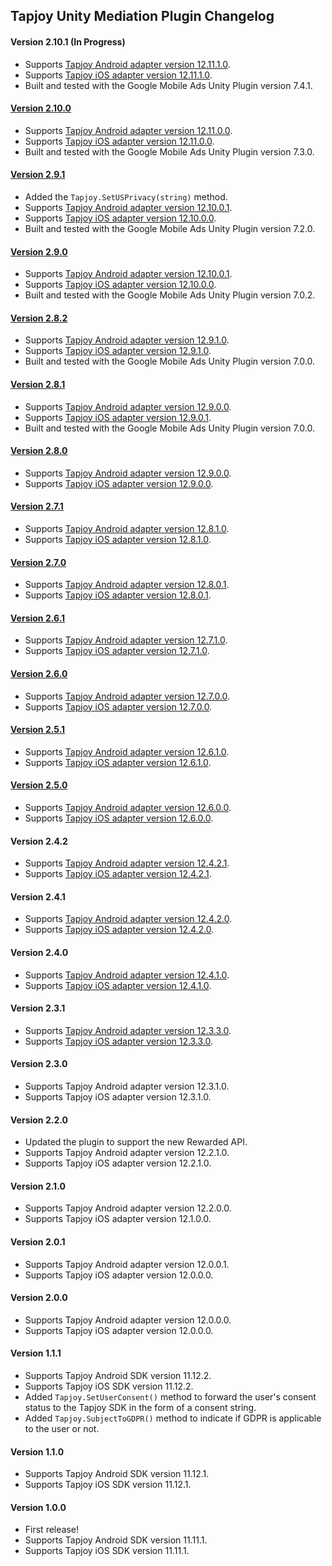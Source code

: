 ## Tapjoy Unity Mediation Plugin Changelog

#### Version 2.10.1 (In Progress)
- Supports [Tapjoy Android adapter version 12.11.1.0](https://github.com/googleads/googleads-mobile-android-mediation/blob/main/ThirdPartyAdapters/tapjoy/CHANGELOG.md#version-121110).
- Supports [Tapjoy iOS adapter version 12.11.1.0](https://github.com/googleads/googleads-mobile-ios-mediation/blob/main/adapters/Tapjoy/CHANGELOG.md#version-121110).
- Built and tested with the Google Mobile Ads Unity Plugin version 7.4.1.

#### [Version 2.10.0](https://dl.google.com/googleadmobadssdk/mediation/unity/tapjoy/TapjoyUnityAdapter-2.10.0.zip)
- Supports [Tapjoy Android adapter version 12.11.0.0](https://github.com/googleads/googleads-mobile-android-mediation/blob/main/ThirdPartyAdapters/tapjoy/CHANGELOG.md#version-121100).
- Supports [Tapjoy iOS adapter version 12.11.0.0](https://github.com/googleads/googleads-mobile-ios-mediation/blob/main/adapters/Tapjoy/CHANGELOG.md#version-121100).
- Built and tested with the Google Mobile Ads Unity Plugin version 7.3.0.

#### [Version 2.9.1](https://dl.google.com/googleadmobadssdk/mediation/unity/tapjoy/TapjoyUnityAdapter-2.9.1.zip)
- Added the `Tapjoy.SetUSPrivacy(string)` method.
- Supports [Tapjoy Android adapter version 12.10.0.1](https://github.com/googleads/googleads-mobile-android-mediation/blob/main/ThirdPartyAdapters/tapjoy/CHANGELOG.md#version-121001).
- Supports [Tapjoy iOS adapter version 12.10.0.0](https://github.com/googleads/googleads-mobile-ios-mediation/blob/main/adapters/Tapjoy/CHANGELOG.md#version-121000).
- Built and tested with the Google Mobile Ads Unity Plugin version 7.2.0.

#### [Version 2.9.0](https://dl.google.com/googleadmobadssdk/mediation/unity/tapjoy/TapjoyUnityAdapter-2.9.0.zip)
- Supports [Tapjoy Android adapter version 12.10.0.1](https://github.com/googleads/googleads-mobile-android-mediation/blob/main/ThirdPartyAdapters/tapjoy/CHANGELOG.md#version-121001).
- Supports [Tapjoy iOS adapter version 12.10.0.0](https://github.com/googleads/googleads-mobile-ios-mediation/blob/main/adapters/Tapjoy/CHANGELOG.md#version-121000).
- Built and tested with the Google Mobile Ads Unity Plugin version 7.0.2.

#### [Version 2.8.2](https://dl.google.com/googleadmobadssdk/mediation/unity/tapjoy/TapjoyUnityAdapter-2.8.2.zip)
- Supports [Tapjoy Android adapter version 12.9.1.0](https://github.com/googleads/googleads-mobile-android-mediation/blob/main/ThirdPartyAdapters/tapjoy/CHANGELOG.md#version-12910).
- Supports [Tapjoy iOS adapter version 12.9.1.0](https://github.com/googleads/googleads-mobile-ios-mediation/blob/main/adapters/Tapjoy/CHANGELOG.md#version-12910).
- Built and tested with the Google Mobile Ads Unity Plugin version 7.0.0.

#### [Version 2.8.1](https://dl.google.com/googleadmobadssdk/mediation/unity/tapjoy/TapjoyUnityAdapter-2.8.1.zip)
- Supports [Tapjoy Android adapter version 12.9.0.0](https://github.com/googleads/googleads-mobile-android-mediation/blob/main/ThirdPartyAdapters/tapjoy/CHANGELOG.md#version-12900).
- Supports [Tapjoy iOS adapter version 12.9.0.1](https://github.com/googleads/googleads-mobile-ios-mediation/blob/main/adapters/Tapjoy/CHANGELOG.md#version-12901).
- Built and tested with the Google Mobile Ads Unity Plugin version 7.0.0.

#### [Version 2.8.0](https://dl.google.com/googleadmobadssdk/mediation/unity/tapjoy/TapjoyUnityAdapter-2.8.0.zip)
- Supports [Tapjoy Android adapter version 12.9.0.0](https://github.com/googleads/googleads-mobile-android-mediation/blob/main/ThirdPartyAdapters/tapjoy/CHANGELOG.md#version-12900).
- Supports [Tapjoy iOS adapter version 12.9.0.0](https://github.com/googleads/googleads-mobile-ios-mediation/blob/main/adapters/Tapjoy/CHANGELOG.md#version-12900).

#### [Version 2.7.1](https://dl.google.com/googleadmobadssdk/mediation/unity/tapjoy/TapjoyUnityAdapter-2.7.1.zip)
- Supports [Tapjoy Android adapter version 12.8.1.0](https://github.com/googleads/googleads-mobile-android-mediation/blob/main/ThirdPartyAdapters/tapjoy/CHANGELOG.md#version-12810).
- Supports [Tapjoy iOS adapter version 12.8.1.0](https://github.com/googleads/googleads-mobile-ios-mediation/blob/main/adapters/Tapjoy/CHANGELOG.md#version-12810).

#### [Version 2.7.0](https://dl.google.com/googleadmobadssdk/mediation/unity/tapjoy/TapjoyUnityAdapter-2.7.0.zip)
- Supports [Tapjoy Android adapter version 12.8.0.1](https://github.com/googleads/googleads-mobile-android-mediation/blob/main/ThirdPartyAdapters/tapjoy/CHANGELOG.md#version-12801).
- Supports [Tapjoy iOS adapter version 12.8.0.1](https://github.com/googleads/googleads-mobile-ios-mediation/blob/main/adapters/Tapjoy/CHANGELOG.md#version-12801).

#### [Version 2.6.1](https://dl.google.com/googleadmobadssdk/mediation/unity/tapjoy/TapjoyUnityAdapter-2.6.1.zip)
- Supports [Tapjoy Android adapter version 12.7.1.0](https://github.com/googleads/googleads-mobile-android-mediation/blob/main/ThirdPartyAdapters/tapjoy/CHANGELOG.md#version-12710).
- Supports [Tapjoy iOS adapter version 12.7.1.0](https://github.com/googleads/googleads-mobile-ios-mediation/blob/main/adapters/Tapjoy/CHANGELOG.md#version-12710).

#### [Version 2.6.0](https://dl.google.com/googleadmobadssdk/mediation/unity/tapjoy/TapjoyUnityAdapter-2.6.0.zip)
- Supports [Tapjoy Android adapter version 12.7.0.0](https://github.com/googleads/googleads-mobile-android-mediation/blob/main/ThirdPartyAdapters/tapjoy/CHANGELOG.md#version-12700).
- Supports [Tapjoy iOS adapter version 12.7.0.0](https://github.com/googleads/googleads-mobile-ios-mediation/blob/main/adapters/Tapjoy/CHANGELOG.md#version-12700).

#### [Version 2.5.1](https://dl.google.com/googleadmobadssdk/mediation/unity/tapjoy/TapjoyUnityAdapter-2.5.1.zip)
- Supports [Tapjoy Android adapter version 12.6.1.0](https://github.com/googleads/googleads-mobile-android-mediation/blob/main/ThirdPartyAdapters/tapjoy/CHANGELOG.md#version-12610).
- Supports [Tapjoy iOS adapter version 12.6.1.0](https://github.com/googleads/googleads-mobile-ios-mediation/blob/main/adapters/Tapjoy/CHANGELOG.md#version-12610).

#### [Version 2.5.0](https://dl.google.com/googleadmobadssdk/mediation/unity/tapjoy/TapjoyUnityAdapter-2.5.0.zip)
- Supports [Tapjoy Android adapter version 12.6.0.0](https://github.com/googleads/googleads-mobile-android-mediation/blob/main/ThirdPartyAdapters/tapjoy/CHANGELOG.md#version-12600).
- Supports [Tapjoy iOS adapter version 12.6.0.0](https://github.com/googleads/googleads-mobile-ios-mediation/blob/main/adapters/Tapjoy/CHANGELOG.md#version-12600).

#### Version 2.4.2
- Supports [Tapjoy Android adapter version 12.4.2.1](https://github.com/googleads/googleads-mobile-android-mediation/blob/main/ThirdPartyAdapters/tapjoy/CHANGELOG.md#version-12421).
- Supports [Tapjoy iOS adapter version 12.4.2.1](https://github.com/googleads/googleads-mobile-ios-mediation/blob/main/adapters/Tapjoy/CHANGELOG.md#version-12421).

#### Version 2.4.1
- Supports [Tapjoy Android adapter version 12.4.2.0](https://github.com/googleads/googleads-mobile-android-mediation/blob/main/ThirdPartyAdapters/tapjoy/CHANGELOG.md#version-12420).
- Supports [Tapjoy iOS adapter version 12.4.2.0](https://github.com/googleads/googleads-mobile-ios-mediation/blob/main/adapters/Tapjoy/CHANGELOG.md#version-12420).

#### Version 2.4.0
- Supports [Tapjoy Android adapter version 12.4.1.0](https://github.com/googleads/googleads-mobile-android-mediation/blob/main/ThirdPartyAdapters/tapjoy/CHANGELOG.md#version-12410).
- Supports [Tapjoy iOS adapter version 12.4.1.0](https://github.com/googleads/googleads-mobile-ios-mediation/blob/main/adapters/Tapjoy/CHANGELOG.md#version-12410).

#### Version 2.3.1
- Supports [Tapjoy Android adapter version 12.3.3.0](https://github.com/googleads/googleads-mobile-android-mediation/blob/main/ThirdPartyAdapters/tapjoy/CHANGELOG.md#version-12330).
- Supports [Tapjoy iOS adapter version 12.3.3.0](https://github.com/googleads/googleads-mobile-ios-mediation/blob/main/adapters/Tapjoy/CHANGELOG.md#version-12330).

#### Version 2.3.0
- Supports Tapjoy Android adapter version 12.3.1.0.
- Supports Tapjoy iOS adapter version 12.3.1.0.

#### Version 2.2.0
- Updated the plugin to support the new Rewarded API.
- Supports Tapjoy Android adapter version 12.2.1.0.
- Supports Tapjoy iOS adapter version 12.2.1.0.

#### Version 2.1.0
- Supports Tapjoy Android adapter version 12.2.0.0.
- Supports Tapjoy iOS adapter version 12.1.0.0.

#### Version 2.0.1
- Supports Tapjoy Android adapter version 12.0.0.1.
- Supports Tapjoy iOS adapter version 12.0.0.0.

#### Version 2.0.0
- Supports Tapjoy Android adapter version 12.0.0.0.
- Supports Tapjoy iOS adapter version 12.0.0.0.

#### Version 1.1.1
- Supports Tapjoy Android SDK version 11.12.2.
- Supports Tapjoy iOS SDK version 11.12.2.
- Added `Tapjoy.SetUserConsent()` method to forward the user's consent status to the Tapjoy SDK in the form of a consent string.
- Added `Tapjoy.SubjectToGDPR()` method to indicate if GDPR is applicable to the user or not.

#### Version 1.1.0
- Supports Tapjoy Android SDK version 11.12.1.
- Supports Tapjoy iOS SDK version 11.12.1.

#### Version 1.0.0
- First release!
- Supports Tapjoy Android SDK version 11.11.1.
- Supports Tapjoy iOS SDK version 11.11.1.
